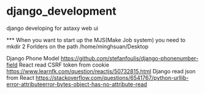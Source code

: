 # django_development
django developing for astaxy web ui

*** When you want to start up the MJS(Make Job system) you need to mkdir 2 Forlders on the path /home/minghsuan/Desktop

Django Phone Model https://github.com/stefanfoulis/django-phonenumber-field 
React read CSRF token from cookie https://www.learnfk.com/question/reactjs/50732815.html
Django read json from React https://stackoverflow.com/questions/6541767/python-urllib-error-attributeerror-bytes-object-has-no-attribute-read
